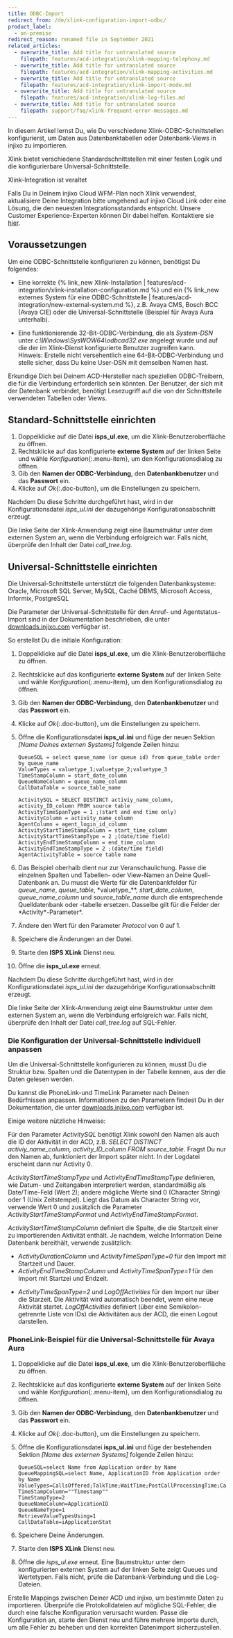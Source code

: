 ```yaml
---
title: ODBC-Import
redirect_from: /de/xlink-configuration-import-odbc/
product_label:
  - on-premise
redirect_reason: renamed file in September 2021
related_articles:
  - overwrite_title: Add title for untranslated source
    filepath: features/acd-integration/xlink-mapping-telephony.md
  - overwrite_title: Add title for untranslated source
    filepath: features/acd-integration/xlink-mapping-activities.md
  - overwrite_title: Add title for untranslated source
    filepath: features/acd-integration/xlink-import-mode.md
  - overwrite_title: Add title for untranslated source
    filepath: features/acd-integration/xlink-log-files.md
  - overwrite_title: Add title for untranslated source
    filepath: support/faq/xlink-frequent-error-messages.md
---
```


In diesem Artikel lernst Du, wie Du verschiedene Xlink-ODBC-Schnittstellen konfigurierst, um Daten aus Datenbanktabellen oder Datenbank-Views in injixo zu importieren.

Xlink bietet verschiedene Standardschnittstellen mit einer festen Logik und die konfigurierbare Universal-Schnittstelle.

<div markdown="1" class="hint-box-default hint-box-red">

Xlink-Integration ist veraltet

Falls Du in Deinem injixo Cloud WFM-Plan noch Xlink verwendest, aktualisiere Deine Integration bitte umgehend auf injixo Cloud Link oder eine Lösung, die den neuesten Integrationsstandards entspricht. Unsere Customer Experience-Experten können Dir dabei helfen. Kontaktiere sie [hier](https://www.injixo.com/contact/?message_type=support-enquiry&message=Ich%20m%C3%B6chte%20Unterst%C3%BCtzung%20beim%20Update%20meiner%20Integration.%20Mir%20ist%20bewusst,%20dass%20dies%20notwendig%20ist,%20um%20den%20Datenimport%20zu%20injixo%20auch%20nach%20dem%2030.%20Januar%202023%20ohne%20Unterbrechung%20zu%20gew%C3%A4hrleisten.).

</div>

## Voraussetzungen

Um eine ODBC-Schnittstelle konfigurieren zu können, benötigst Du folgendes:

- Eine korrekte {% link_new Xlink-Installation | features/acd-integration/xlink-installation-configuration.md %} und ein {% link_new externes System für eine ODBC-Schnittstelle | features/acd-integration/new-external-system.md %}, z.B. Avaya CMS, Bosch BCC (Avaya CIE) oder die Universal-Schnittstelle (Beispiel für Avaya Aura unterhalb).

- Eine funktionierende 32-Bit-ODBC-Verbindung, die als _System-DSN_ unter _c:\Windows\SysWOW64\\odbcad32.exe_ angelegt wurde und auf die der im Xlink-Dienst konfigurierte Benutzer zugreifen kann.  
  Hinweis: Erstelle nicht versehentlich eine 64-Bit-ODBC-Verbindung und stelle sicher, dass Du keine User-DSN mit demselben Namen hast.

Erkundige Dich bei Deinem ACD-Hersteller nach speziellen ODBC-Treibern, die für die Verbindung erforderlich sein könnten. Der Benutzer, der sich mit der Datenbank verbindet, benötigt Lesezugriff auf die von der Schnittstelle verwendeten Tabellen oder Views.

## Standard-Schnittstelle einrichten

1. Doppelklicke auf die Datei **isps_ul.exe**, um die Xlink-Benutzeroberfläche zu öffnen.
2. Rechtsklicke auf das konfigurierte **externe System** auf der linken Seite und wähle _Konfiguration_{:.menu-item}, um den Konfigurationsdialog zu öffnen.
3. Gib den **Namen der ODBC-Verbindung**, den **Datenbankbenutzer** und das **Passwort** ein.
4. Klicke auf _Ok_{:.doc-button}, um die Einstellungen zu speichern.

Nachdem Du diese Schritte durchgeführt hast, wird in der Konfigurationsdatei _isps_ul.ini_ der dazugehörige Konfigurationsabschnitt erzeugt.

Die linke Seite der Xlink-Anwendung zeigt eine Baumstruktur unter dem externen System an, wenn die Verbindung erfolgreich war. Falls nicht, überprüfe den Inhalt der Datei _call_tree.log_.

## Universal-Schnittstelle einrichten

Die Universal-Schnittstelle unterstützt die folgenden Datenbanksysteme: Oracle, Microsoft SQL Server, MySQL, Caché DBMS, Microsoft Access, Informix, PostgreSQL

Die Parameter der Universal-Schnittstelle für den Anruf- und Agentstatus-Import sind in der Dokumentation beschrieben, die unter [downloads.injixo.com](https://downloads.injixo.com) verfügbar ist.

So erstellst Du die initiale Konfiguration:

1. Doppelklicke auf die Datei **isps_ul.exe**, um die Xlink-Benutzeroberfläche zu öffnen.
2. Rechtsklicke auf das konfigurierte **externe System** auf der linken Seite und wähle _Konfiguration_{:.menu-item}, um den Konfigurationsdialog zu öffnen.
3. Gib den **Namen der ODBC-Verbindung**, den **Datenbankbenutzer** und das **Passwort** ein.
4. Klicke auf _Ok_{:.doc-button}, um die Einstellungen zu speichern.
5. Öffne die Konfigurationsdatei **isps_ul.ini** und füge der neuen Sektion _[Name Deines externen Systems]_ folgende Zeilen hinzu:

   ```
   QueueSQL = select queue_name (or queue id) from queue_table order by queue_name
   ValueTypes = valuetype_1;valuetype_2;valuetype_3
   TimeStampColumn = start_date_column
   QueueNameColumn = queue_name_column
   CallDataTable = source_table_name

   ActivitySQL = SELECT DISTINCT activiy_name_column, activity_ID_column FROM source table
   ActivityTimeSpanType = 1 ;(start and end time only)
   ActivityColumn = activity_name_column
   AgentColumn = agent_login_id_column
   ActivityStartTimeStampColumn = start_time_column
   ActivityStartTimeStampType = 2 ;(date/time field)
   ActivityEndTimeStampColumn = end_time_column
   ActivityEndTimeStampType = 2 ;(date/time field)
   AgentActivityTable = source table name
   ```

6. Das Beispiel oberhalb dient nur zur Veranschaulichung. Passe die einzelnen Spalten und Tabellen- oder View-Namen an Deine Quell-Datenbank an. Du musst die Werte für die Datenbankfelder für _queue_name_, _queue_table_, \*valuetype\_\**, *start_date_column*, *queue_name_column* und *source_table_name* durch die entsprechende Quelldatenbank oder -tabelle ersetzen. Dasselbe gilt für die Felder der *Activity\*-Parameter\*.
7. Ändere den Wert für den Parameter _Protocol_ von 0 auf 1.
8. Speichere die Änderungen an der Datei.
9. Starte den **ISPS XLink** Dienst neu.
10. Öffne die **isps_ul.exe** erneut.

Nachdem Du diese Schritte durchgeführt hast, wird in der Konfigurationsdatei _isps_ul.ini_ der dazugehörige Konfigurationsabschnitt erzeugt.

Die linke Seite der Xlink-Anwendung zeigt eine Baumstruktur unter dem externen System an, wenn die Verbindung erfolgreich war. Falls nicht, überprüfe den Inhalt der Datei _call_tree.log_ auf SQL-Fehler.

### Die Konfiguration der Universal-Schnittstelle individuell anpassen

Um die Universal-Schnittstelle konfigurieren zu können, musst Du die Struktur bzw. Spalten und die Datentypen in der Tabelle kennen, aus der die Daten gelesen werden.

Du kannst die PhoneLink-und TimeLink Parameter nach Deinen Bedürfnissen anpassen. Informationen zu den Parametern findest Du in der Dokumentation, die unter [downloads.injixo.com](https://downloads.injixo.com) verfügbar ist.

Einige weitere nützliche Hinweise:

Für den Parameter _ActivitySQL_ benötigt Xlink sowohl den Namen als auch die ID der Aktivität in der ACD, z.B. _SELECT DISTINCT activiy_name_column, activity_ID_column FROM source_table_. Fragst Du nur den Namen ab, funktioniert der Import später nicht. In der Logdatei erscheint dann nur Activity 0.

_ActivityStartTimeStampType_ und _ActivityEndTimeStampType_ definieren, wie Datum- und Zeitangaben interpretiert werden, standardmäßig als Date/Time-Feld (Wert 2); andere mögliche Werte sind 0 (Character String) oder 1 (Unix Zeitstempel). Liegt das Datum als Character String vor, verwende Wert 0 und zusätzlich die Parameter _ActivityStartTimeStampFormat_ und _ActivityEndTimeStampFormat_.

_ActivityStartTimeStampColumn_ definiert die Spalte, die die Startzeit einer zu importierenden Aktivität enthält. Je nachdem, welche Information Deine Datenbank bereithält, verwende zusätzlich:

- _ActivityDurationColumn_ und _ActivityTimeSpanType=0_ für
  den Import mit Startzeit und Dauer.
- _ActivityEndTimeStampColumn_ und _ActivityTimeSpanType=1_ für den Import mit Startzei und Endzeit.

* _ActivityTimeSpanType=2_ und _LogOffActivities_ für den Import nur über die Starzeit. Die Aktivität wird automatisch beendet, wenn eine neue Aktivität startet. _LogOffActivities_ definiert (über eine Semikolon-getrennte Liste von IDs) die Aktivitäten aus der ACD, die einen Logout darstellen.

### PhoneLink-Beispiel für die Universal-Schnittstelle für Avaya Aura

1. Doppelklicke auf die Datei **isps_ul.exe**, um die Xlink-Benutzeroberfläche zu öffnen.
2. Rechtsklicke auf das konfigurierte **externe System** auf der linken Seite und wähle _Konfiguration_{:.menu-item}, um den Konfigurationsdialog zu öffnen.
3. Gib den **Namen der ODBC-Verbindung**, den **Datenbankbenutzer** und das **Passwort** ein.
4. Klicke auf _Ok_{:.doc-button}, um die Einstellungen zu speichern.
5. Öffne die Konfigurationsdatei **isps_ul.ini** und füge der bestehenden Sektion _[Name des externen Systems]_ folgende Zeilen hinzu:

   ```
   QueueSQL=select Name from Application order by Name
   QueueMappingSQL=select Name, ApplicationID from Application order by Name
   ValueTypes=CallsOffered;TalkTime;WaitTime;PostCallProcessingTime;CallsAnswered
   TimeStampColumn=""Timestamp""
   TimeStampType=2
   QueueNameColumn=ApplicationID
   QueueNameType=1
   RetrieveValueTypesUsing=1
   CallDataTable=iApplicationStat
   ```

6. Speichere Deine Änderungen.
7. Starte den **ISPS XLink** Dienst neu.
8. Öffne die _isps_ul.exe_ erneut. Eine Baumstruktur unter dem konfigurierten externen System auf der linken Seite zeigt Queues und Wertetypen. Falls nicht, prüfe die Datenbank-Verbindung und die Log-Dateien.

<!-- Für TimeLink wird keine Baumstruktur angezeigt, prüfe in der Xlink-Oberfläche unter *Ansicht > Aktivitäten*{:.breadcrumbs}, welche Aktivitäten aus dem externen System den injixo-Aktivitäten zugeordnet wurden. -->

Erstelle Mappings zwischen Deiner ACD und injixo, um bestimmte Daten zu importieren. Überprüfe die Protokolldateien auf mögliche SQL-Fehler, die durch eine falsche Konfiguration verursacht wurden. Passe die Konfiguration an, starte den Dienst neu und führe mehrere Importe durch, um alle Fehler zu beheben und den korrekten Datenimport sicherzustellen.
